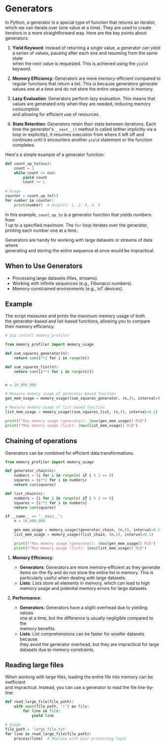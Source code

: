 # Generators 

In Python, a generator is a special type of function that returns an iterator,  
which we can iterate over (one value at a time). They are used to create  
iterators in a more straightforward way. Here are the key points about  
generators:  
  
1. **Yield Keyword**: Instead of returning a single value, a generator can yield  
   a series of values, pausing after each one and resuming from the same state  
   when the next value is requested. This is achieved using the `yield` keyword.  
  
2. **Memory Efficiency**: Generators are more memory-efficient compared to  
   regular functions that return a list. This is because generators generate  
   values one at a time and do not store the entire sequence in memory.  
  
3. **Lazy Evaluation**: Generators perform lazy evaluation. This means that  
   values are generated only when they are needed, reducing memory consumption  
   and allowing for efficient use of resources.  
  
4. **State Retention**: Generators retain their state between iterations. Each  
   time the generator's `__next__()` method is called (either implicitly via a  
   loop or explicitly), it resumes execution from where it left off and  
   continues until it encounters another `yield` statement or the function  
   completes.  
  
Here's a simple example of a generator function:  
  
```python  
def count_up_to(max):  
    count = 1  
    while count <= max:  
        yield count  
        count += 1  
  
# Usage  
counter = count_up_to(5)  
for number in counter:  
    print(number)  # Outputs: 1, 2, 3, 4, 5  
```  
  
In this example, `count_up_to` is a generator function that yields numbers from  
1 up to a specified maximum. The `for` loop iterates over the generator,  
printing each number one at a time.  
  
Generators are handy for working with large datasets or streams of data where  
generating and storing the entire sequence at once would be impractical.  
  


## When to Use Generators

- Processing large datasets (files, streams).  
- Working with infinite sequences (e.g., Fibonacci numbers).  
- Memory-constrained environments (e.g., IoT devices).  


## Example 

The script measures and prints the maximum memory usage of both  
the generator-based and list-based functions, allowing you to compare  
their memory efficiency.

```python
# pip install memory_profiler

from memory_profiler import memory_usage

def sum_squares_generator(n):
    return sum(i**2 for i in range(n))

def sum_squares_list(n):
    return sum([i**2 for i in range(n)])


n = 10_000_000

# Measure memory usage of generator-based function
gen_mem_usage = memory_usage((sum_squares_generator, (n,)), interval=0.1)

# Measure memory usage of list-based function
list_mem_usage = memory_usage((sum_squares_list, (n,)), interval=0.1)

print(f"Max memory usage (generator): {max(gen_mem_usage)} MiB")
print(f"Max memory usage (list): {max(list_mem_usage)} MiB")
```

## Chaining of operations

Generators can be combined for efficient data transformations.  

```python
from memory_profiler import memory_usage

def generator_chain(n):
    numbers = (i for i in range(n) if i % 2 == 0)
    squares = (i**2 for i in numbers)
    return sum(squares)

def list_chain(n):
    numbers = [i for i in range(n) if i % 2 == 0]
    squares = [i**2 for i in numbers]
    return sum(squares)

if __name__ == "__main__":
    n = 10_000_000

    gen_mem_usage = memory_usage((generator_chain, (n,)), interval=0.1)
    list_mem_usage = memory_usage((list_chain, (n,)), interval=0.1)

    print(f"Max memory usage (generator): {max(gen_mem_usage)} MiB")
    print(f"Max memory usage (list): {max(list_mem_usage)} MiB")
```

1. **Memory Efficiency**:   
    - **Generators**: Generators are more memory-efficient as they generate  
      items on-the-fly and do not store the entire list in memory. This is  
      particularly useful when dealing with large datasets.  
    - **Lists**: Lists store all elements in memory, which can lead to high  
      memory usage and potential memory errors for large datasets.  
  
2. **Performance**:  
    - **Generators**: Generators have a slight overhead due to yielding values  
      one at a time, but the difference is usually negligible compared to the  
      memory benefits.  
    - **Lists**: List comprehensions can be faster for smaller datasets because  
      they avoid the generator overhead, but they are impractical for large  
      datasets due to memory constraints.  

## Reading large files

When working with large files, loading the entire file into memory can be inefficient  
and impractical. Instead, you can use a generator to read the file line-by-line:  

```python
def read_large_file(file_path):
    with open(file_path, 'r') as file:
        for line in file:
            yield line

# Usage
file_path = 'large_file.txt'
for line in read_large_file(file_path):
    process(line)  # Replace with your processing logic
```
